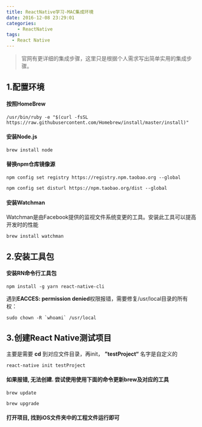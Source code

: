 ```yaml
---
title: ReactNative学习-MAC集成环境
date: 2016-12-08 23:29:01
categories:
    - ReactNative
tags: 
  - React Native
---
```

>官网有更详细的集成步骤，这里只是根据个人需求写出简单实用的集成步骤。

## 1.配置环境

#### 按照HomeBrew

```
/usr/bin/ruby -e "$(curl -fsSL https://raw.githubusercontent.com/Homebrew/install/master/install)"
```

#### 安装Node.js
```
brew install node
```
#### 替换npm仓库镜像源
```
npm config set registry https://registry.npm.taobao.org --global

npm config set disturl https://npm.taobao.org/dist --global
```
#### 安装Watchman
Watchman是由Facebook提供的监视文件系统变更的工具。安装此工具可以提高开发时的性能

```
brew install watchman
```

## 2.安装工具包

#### 安装RN命令行工具包
```
npm install -g yarn react-native-cli
```

遇到**EACCES: permission denied**权限报错，需要修复/usr/local目录的所有权：

```
sudo chown -R `whoami` /usr/local
```


## 3.创建React Native测试项目
主要是需要 **cd** 到对应文件目录，再init， **”testProject“** 名字是自定义的

```
react-native init testProject
```
#### 如果报错, 无法创建. 尝试使用使用下面的命令更新brew及对应的工具
```
brew update

brew upgrade
```

#### 打开项目, 找到iOS文件夹中的工程文件运行即可

